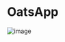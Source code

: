 # OatsApp
![image](https://user-images.githubusercontent.com/91213036/163674439-fb502953-6be6-465b-9a7b-816472f83333.png)

